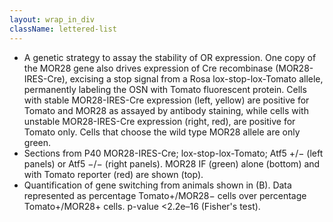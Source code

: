 ```yaml
---
layout: wrap_in_div
className: lettered-list
---
```


<script>
  document.addEventListener("DOMContentLoaded", function () {
    var s = document.createElement('style');
    s.innerText = ".lettered-list ul { list-style-type: upper-alpha; }";
    document.getElementsByTagName('head')[0].append(s);
  });
</script>

* A genetic strategy to assay the stability of OR expression. One copy of the MOR28 gene also drives expression of Cre recombinase (MOR28-IRES-Cre), excising a stop signal from a Rosa lox-stop-lox-Tomato allele, permanently labeling the OSN with Tomato fluorescent protein. Cells with stable MOR28-IRES-Cre expression (left, yellow) are positive for Tomato and MOR28 as assayed by antibody staining, while cells with unstable MOR28-IRES-Cre expression (right, red), are positive for Tomato only. Cells that choose the wild type MOR28 allele are only green.
* Sections from P40 MOR28-IRES-Cre; lox-stop-lox-Tomato; Atf5 +/− (left panels) or Atf5 −/− (right panels). MOR28 IF (green) alone (bottom) and with Tomato reporter (red) are shown (top).
* Quantification of gene switching from animals shown in (B). Data represented as percentage Tomato+/MOR28− cells over percentage Tomato+/MOR28+ cells. p-value <2.2e–16 (Fisher's test).
